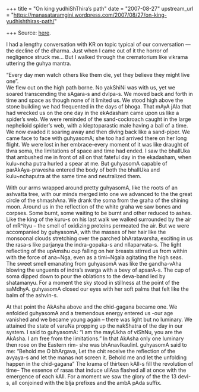 +++
title = "On king yudhiShThira’s path"
date = "2007-08-27"
upstream_url = "https://manasataramgini.wordpress.com/2007/08/27/on-king-yudhishthiras-path/"

+++
Source: [here](https://manasataramgini.wordpress.com/2007/08/27/on-king-yudhishthiras-path/).

I had a lengthy conversation with KR on topic typical of our conversation — the decline of the dharma. Just when I came out of it the horror of negligence struck me… But I walked through the crematorium like vikrama uttering the guhya mantra.

“Every day men watch others like them die, yet they believe they might live one”.  
We flew out on the high path borne. No yakShiNi was with us, yet we soared transcending the sAgara-s and dvIpa-s. We moved back and forth in time and space as though none of it limited us. We stood high above the stone building we had frequented in the days of bhoga. That mAyA jAla that had wrecked us on the one day in the ekAdasham came upon us like a spider’s web. We were reminded of the sand-cockroach caught in the large nephelioid spider’s web, with a kleptoparastic male having a ball of a time. We now evaded it soaring away and then diving back like a sand-piper. We came face to face with guhyasomA; she too had arrived there on her long flight. We were lost in her embrace–every moment of it was like draught of tIvra soma, the limitations of space and time had ended. I saw the bhallUka that ambushed me in front of all on that fateful day in the ekadasham, when kulu\~ncha putra hurled a spear at me. But guhyasomA capable of parAkAya-pravesha entered the body of both the bhallUka and kulu\~nchaputra at the same time and neutralized them.

With our arms wrapped around pretty guhyasomA, like the roots of an ashvatta tree, with our minds merged into one we advanced to the the great circle of the shmashAna. We drank the soma from the graha of the shining moon. Around us in the reflection of the white graha we saw bones and corpses. Some burnt, some waiting to be burnt and other reduced to ashes. Like the king of the kuru-s on his last walk we walked surrounded by the air of mR^ityu – the smell of oxidizing proteins permeated the air. But we were accompanied by guhyasomA, with the masses of her hair like the monsoonal clouds stretching over the parched bhAratavarsha, exciting in us the rasa-s like parjanya the indra-gopaka-s and nIlaparvata-s. The light reflecting of the upAmshu cup falling on her breasts stirred us from within with the force of ana\~Nga, even as a timi\~Ngala agitating the high seas. The sweet smell emanating from guhyasomA was like the gandha-vAha blowing the unguents of indra’s svarga with a bevy of apsarA-s. The cup of soma dipped down to pour the oblations to the deva-band led by shatamanyu. For a moment the sky stood in stillness at the point of the saMdhyA. guhyasomA closed our eyes with her soft palms that felt like the balm of the ashvin-s.

At that point the AkAsha above and the chid-gagana became one. We enfolded guhyasomA and a tremendous energy entered us -our age vanished and we became young again – there was light but no luminary. We attained the state of varuNa propping up the nakShatra of the day in our system. I said to guhyasomA: “I am the mayUkha of viShNu, you are the AkAsha. I am free from the limitations.” In that AkAsha only one luminary then rose on the Eastern rim- she was bhAnavIkaulinI. guhyasomA said to me: “Behold me O bhArgava, Let the chit receive the reflection of the avyaya-s and let the manas not screen it. Behold me and let the unfolding happen in the chid-gagana” The krama of thirteen kAlI-s fill the revolution of time– The essence of rasas that induce ullAsa flashed all at once with the emergence of each kAlI. For a moment we saw the glory of the the 13 devI-s, all conjoined with the bIja prefixes and the ambA pAda suffix.

